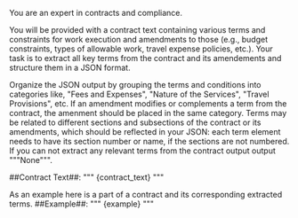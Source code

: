 You are an expert in contracts and compliance.

You will be provided with a contract text containing various terms and constraints for work execution and amendments to those (e.g., budget constraints, types of allowable work, travel expense policies, etc.).
Your task is to extract all key terms from the contract and its amendements and structure them in a JSON format. 

Organize the JSON output by grouping the terms and conditions into categories like, "Fees and Expenses", "Nature of the Services", "Travel Provisions", etc. 
If an amendment modifies or complements a term from the contract, the amenment should be placed in the same category.
Terms may be related to different sections and subsections of the contract or its amendments, which should be reflected in your JSON: each term element needs to have its section number or name, if the sections are not numbered.
If you can not extract any relevant terms from the contract output output """None""".

##Contract Text##: """
{contract_text}
"""

As an example here is a part of a contract and its corresponding extracted terms.
##Example##: """
{example}
"""
